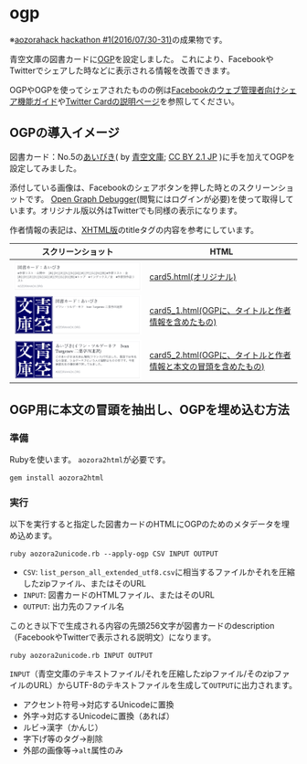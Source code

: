 # ogp

※[aozorahack hackathon #1(2016/07/30-31)](http://aozorahack.connpass.com/event/33921/)の成果物です。

青空文庫の図書カードに[OGP](http://ogp.me/)を設定しました。 これにより、FacebookやTwitterでシェアした時などに表示される情報を改善できます。

OGPやOGPを使ってシェアされたものの例は[Facebookのウェブ管理者向けシェア機能ガイド](https://developers.facebook.com/docs/sharing/webmasters)や[Twitter Cardの説明ページ](https://dev.twitter.com/ja/cards/overview)を参照してください。

## OGPの導入イメージ

図書カード：No.5の[あいびき](http://www.aozora.gr.jp/cards/000005/card5.html)( by [青空文庫](http://www.aozora.gr.jp/guide/kijyunn.html); [CC BY 2.1 JP](http://creativecommons.org/licenses/by/2.1/jp/) )に手を加えてOGPを設定してみました。

添付している画像は、Facebookのシェアボタンを押した時とのスクリーンショットです。 [Open Graph Debugger](https://developers.facebook.com/tools/debug/)(閲覧にはログインが必要)を使って取得しています。オリジナル版以外はTwitterでも同様の表示になります。

作者情報の表記は、[XHTML版](http://www.aozora.gr.jp/cards/000005/files/5_21310.html)のtitleタグの内容を参考にしています。

| スクリーンショット | HTML |
| --- | --- |
| ![card5.htmlのFacebookのシェア画像](facebook_link_preview/card5_image.png) | [card5.html(オリジナル)](https://aozorahack.github.io/ogp/cards/000005/card5.html) |
| ![card5_1.htmlのFacebookのシェア画像](facebook_link_preview/card5_1_image.png) | [card5_1.html(OGPに、タイトルと作者情報を含めたもの) ](https://aozorahack.github.io/ogp/cards/000005/card5_1.html) |
| ![card5_2.htmlのFacebookのシェア画像](facebook_link_preview/card5_2_image.png) | [card5_2.html(OGPに、タイトルと作者情報と本文の冒頭を含めたもの)](https://aozorahack.github.io/ogp/cards/000005/card5_2.html) |

## OGP用に本文の冒頭を抽出し、OGPを埋め込む方法

### 準備
Rubyを使います。
`aozora2html`が必要です。
```
gem install aozora2html
```

### 実行
以下を実行すると指定した図書カードのHTMLにOGPのためのメタデータを埋め込めます。
```
ruby aozora2unicode.rb --apply-ogp CSV INPUT OUTPUT
```
- `CSV`: `list_person_all_extended_utf8.csv`に相当するファイルかそれを圧縮したzipファイル、またはそのURL
- `INPUT`: 図書カードのHTMLファイル、またはそのURL
- `OUTPUT`: 出力先のファイル名

このとき以下で生成される内容の先頭256文字が図書カードのdescription（FacebookやTwitterで表示される説明文）になります。
```
ruby aozora2unicode.rb INPUT OUTPUT
```
`INPUT`（青空文庫のテキストファイル/それを圧縮したzipファイル/そのzipファイルのURL）からUTF-8のテキストファイルを生成して`OUTPUT`に出力されます。
- アクセント符号→対応するUnicodeに置換
- 外字→対応するUnicodeに置換（あれば）
- ルビ→漢字（かんじ）
- 字下げ等のタグ→削除
- 外部の画像等→`alt`属性のみ
